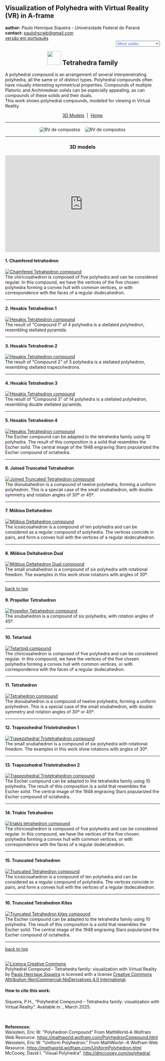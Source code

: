 <link rel="stylesheet" href="../scripts/style.css">
<meta charset="utf-8">
<link rel="icon" type="image/png" href="vr/salas/imagens/icone.png">
<h2>Visualization of Polyhedra with Virtual Reality (VR) in A-frame</h2>
 <b>author:</b> Paulo Henrique Siqueira - Universidade Federal do Paraná
 <br><b>contact:</b> <a href="#">paulohscwb@gmail.com</a>
 <br><a href="https://paulohscwb.github.io/polycompound/compounds1/pt-br/">versão em português</a>
 <form style="margin: 0 auto; float:right; text-align:right; width:100%; margin-bottom:15px;">
	<select id="url" onchange="urlHandler(this.value)" style="color:royalblue;">
		<option disabled selected value>More solids:</option>
		<option disabled value="../compounds1/">Tetrahedra family</option>
		<option value="../compounds2/">Cube family</option>
		<option value="../tetrahedra/">Tetrahedra packings</option>
		<!--<option value="../compounds3/">Octahedra family</option>
		<option value="../compounds4/">Dodecahedra and icosahedra family 1</option>
		<option value="../compounds5/">Dodecahedra and icosahedra family 2</option>
		<option value="../compounds6/">Compounds of dual polyhedra</option>
		<option value="../compounds7/">Compounds of two polyhedra</option>-->
	</select>
</form>
<script>
function urlHandler(value) {                               
    window.location.assign(`${value}`);
}
</script>

<p id="p1"></p>
  <h2 align="center"><img src="vr/salas/imagens/icone.png" style="margin-bottom:-10px" width="45"> Tetrahedra family</h2>
A polyhedral compound is an arrangement of several interpenetrating polyhedra, all the same or of distinct types. Polyhedral compounds often have visually interesting symmetrical properties. Compounds of multiple Platonic and Archimedean solids can be especially appealing, as can compounds of these solids and their duals.
<br>This work shows polyhedral compounds, modeled for viewing in Virtual Reality.
<p align="center"><a href="#m3d">3D Models</a><span>&nbsp;&nbsp;|&nbsp;&nbsp;</span><a href="../">Home</a></p>
<hr>
 <p align="center"><img src="vr/salas/videos/compounds1.gif" style="max-width: 45%; border-radius:5px; margin-right:15px" loading="lazy" alt="RV de compostos"/><img src="vr/salas/videos/compounds2.gif" style="max-width: 45%; border-radius:5px;" loading="lazy" alt="RV de compostos"/></p>
<hr>
<h3 id="m3d" align="center">3D models</h3>
<iframe width="560" height="315" style="max-width:100%" src="https://www.youtube.com/embed/videoseries?list=PLy0I_lGW8HxXSZ0YVJejbOVBsCkdJDlhl" title="YouTube video player" frameborder="0" allow="accelerometer; autoplay; clipboard-write; encrypted-media; gyroscope; picture-in-picture; web-share" allowfullscreen></iframe>
<h4>1. Chamfered tetrahedron</h4>
<a href="vr/ChamferedTetrahedron.htm" target="_blank" title="3D model" class="fotoA"><img src="ar/1A.png" class="foto" alt="Chamfered Tetrahedron compound"></a>
 <br>The chiricosahedron is composed of five polyhedra and can be considered regular. In this compound, we have the vertices of the five chosen polyhedra forming a convex hull with common vertices, or with correspondence with the faces of a regular dodecahedron.
 <br>
<hr>
<h4>2. Hexakis Tetrahedron 1</h4>
<a href="vr/HexakisTetrahedron1.htm" target="_blank" title="3D model" class="fotoA"><img src="ar/2A.png" class="foto" alt="Hexakis Tetrahedron compound"></a>
 <br>The result of "Compound 1" of 4 polyhedra is a stellated polyhedron, resembling stellated pyramids.
 <br>
<hr>
<h4>3. Hexakis Tetrahedron 2</h4>
<a href="vr/HexakisTetrahedron2.htm" target="_blank" title="3D model" class="fotoA"><img src="ar/3A.png" class="foto" alt="Hexakis Tetrahedron compound"></a>
 <br>The result of "Compound 2" of 3 polyhedra is a stellated polyhedron, resembling stellated trapezohedrons.
 <br>
<hr>
<h4>4. Hexakis Tetrahedron 3</h4>
<a href="vr/HexakisTetrahedron3.htm" target="_blank" title="3D model" class="fotoA"><img src="ar/4A.png" class="foto" alt="Hexakis Tetrahedron compound"></a>
 <br>The result of "Compound 3" of 14 polyhedra is a stellated polyhedron, resembling double stellated pyramids.
 <br>
<hr>
<h4>5. Hexakis Tetrahedron 4</h4>
<a href="vr/HexakisTetrahedron4.htm" target="_blank" title="3D model" class="fotoA"><img src="ar/5A.png" class="foto" alt="Hexakis Tetrahedron compound"></a>
 <br>The Escher compound can be adapted to the tetrahedra family using 10 polyhedra. The result of this composition is a solid that resembles the Escher solid. The central image of the 1948 engraving Stars popularized the Escher compound of octahedra.
 <br>
<hr>
<h4>6. Joined Truncated Tetrahedron</h4>
<a href="vr/JoinedTruncatedTetrahedron.htm" target="_blank" title="3D model" class="fotoA"><img src="ar/6A.png" class="foto" alt="Joined Truncated Tetrahedron compound"></a>
 <br>The disnubahedron is a compound of twelve polyhedra, forming a uniform polyhedron. This is a special case of the small snubahedron, with double symmetry and rotation angles of 30&ordm; or 45&ordm;.
 <br>
<hr>
<h4>7. Möbius Deltahedron</h4>
<a href="vr/MobiusDeltahedron.htm" target="_blank" title="3D model" class="fotoA"><img src="ar/7A.png" class="foto" alt="Möbius Deltahedron compound"></a>
 <br>The icosicosahedron is a compound of ten polyhedra and can be considered as a regular compound of polyhedra. The vertices coincide in pairs, and form a convex hull with the vertices of a regular dodecahedron.
 <br>
<hr>
<h4>8. Möbius Deltahedron Dual</h4>
<a href="vr/MobiusDeltahedronDual.htm" target="_blank" title="3D model" class="fotoA"><img src="ar/8A.png" class="foto" alt="Möbius Deltahedron Dual compound"></a>
 <br>The small snubahedron is a compound of six polyhedra with rotational freedom. The examples in this work show rotations with angles of 30&ordm;.
 <br>
<hr>
<p class="topop"><a href="#p1" class="topo">back to top</a></p>
<h4>9. Propellor Tetrahedron</h4>
<a href="vr/PropellorTetrahedron.htm" target="_blank" title="3D model" class="fotoA"><img src="ar/9A.png" class="foto" alt="Propellor Tetrahedron compound"></a>
 <br>The snubahedron is a compound of six polyhedra, with rotation angles of 45&ordm;.
 <br>
<hr>
<h4>10. Tetartoid</h4>
<a href="vr/Tetartoid.htm" target="_blank" title="3D model" class="fotoA"><img src="ar/10A.png" class="foto" alt="Tetartoid compound"></a>
 <br>The chiricosahedron is composed of five polyhedra and can be considered regular. In this compound, we have the vertices of the five chosen polyhedra forming a convex hull with common vertices, or with correspondence with the faces of a regular dodecahedron.
 <br>
<hr>
<h4>11. Tetrahedron</h4>
<a href="vr/Tetrahedron.htm" target="_blank" title="3D model" class="fotoA"><img src="ar/11A.png" class="foto" alt="Tetrahedron compound"></a>
 <br>The disnubahedron is a compound of twelve polyhedra, forming a uniform polyhedron. This is a special case of the small snubahedron, with double symmetry and rotation angles of 30&ordm; or 45&ordm;.
 <br>
<hr>
<h4>12. Trapezohedral Tristetrahedron 1</h4>
<a href="vr/TrapezohedralTristetrahedron.htm" target="_blank" title="3D model" class="fotoA"><img src="ar/12A.png" class="foto" alt="Trapezohedral Tristetrahedron compound"></a>
 <br>The small snubahedron is a compound of six polyhedra with rotational freedom. The examples in this work show rotations with angles of 30&ordm;.
 <br>
<hr>
<h4>13. Trapezohedral Tristetrahedron 2</h4>
<a href="vr/TrapezohedralTristetrahedron2.htm" target="_blank" title="3D model" class="fotoA"><img src="ar/13A.png" class="foto" alt="Trapezohedral Tristetrahedron compound"></a>
 <br>The Escher compound can be adapted to the tetrahedra family using 10 polyhedra. The result of this composition is a solid that resembles the Escher solid. The central image of the 1948 engraving Stars popularized the Escher compound of octahedra.
 <br>
<hr>
<h4>14. Triakis Tetrahedron</h4>
<a href="vr/TriakisTetrahedron.htm" target="_blank" title="3D model" class="fotoA"><img src="ar/14A.png" class="foto" alt="triakis tetrahedron compound"></a>
 <br>The chiricosahedron is composed of five polyhedra and can be considered regular. In this compound, we have the vertices of the five chosen polyhedra forming a convex hull with common vertices, or with correspondence with the faces of a regular dodecahedron.
 <br>
<hr>
<h4>15. Truncated Tetrahedron</h4>
<a href="vr/TruncatedTetrahedron.htm" target="_blank" title="3D model" class="fotoA"><img src="ar/15A.png" class="foto" alt="Truncated Tetrahedron compound"></a>
 <br>The icosicosahedron is a compound of ten polyhedra and can be considered as a regular compound of polyhedra. The vertices coincide in pairs, and form a convex hull with the vertices of a regular dodecahedron.
 <br>
 <hr>
<h4>16. Truncated Tetrahedron Kites</h4>
<a href="vr/TruncatedTetrahedronKites.htm" target="_blank" title="3D model" class="fotoA"><img src="ar/16A.png" class="foto" alt="Truncated Tetrahedron kites compound"></a>
 <br>The Escher compound can be adapted to the tetrahedra family using 10 polyhedra. The result of this composition is a solid that resembles the Escher solid. The central image of the 1948 engraving Stars popularized the Escher compound of octahedra.
 <br>
<hr>
<p class="topop"><a href="#p1" class="topo">back to top</a></p>

<br><a rel="license" href="http://creativecommons.org/licenses/by-nc-nd/4.0/"><img alt="Licença Creative Commons" style="border-width:0" src="https://i.creativecommons.org/l/by-nc-nd/4.0/88x31.png" loading="lazy"/></a><br /><span xmlns:dct="http://purl.org/dc/terms/" property="dct:title">Polyhedral Compound - Tetrahedra family: visualization with Virtual Reality</span> by <a xmlns:cc="http://creativecommons.org/ns#" href="https://paulohscwb.github.io/polycompound/compounds1/" property="cc:attributionName" rel="cc:attributionURL">Paulo Henrique Siqueira</a> is licensed with a license <a rel="license" href="http://creativecommons.org/licenses/by-nc-nd/4.0/">Creative Commons Attribution-NonCommercial-NoDerivatives 4.0 International</a>.

<h4>How to cite this work:</h4> 
<p>Siqueira, P.H., "Polyhedral Compound - Tetrahedra family: visualization with Virtual Reality". Available in: <https://paulohscwb.github.io/polycompound/compounds1/>, March 2025.</p>
<!--<a target="_blank" href="https://doi.org/10.5281/zenodo.14502405"><img src="https://zenodo.org/badge/DOI/10.5281/zenodo.14502405.svg" alt="DOI"></a>-->
<br><br><b>References:</b>
<br>Weisstein, Eric W. "Polyhedron Compound" From MathWorld-A Wolfram Web Resource. <a href="https://mathworld.wolfram.com/ArchimedeanDual.html" target="_blank">https://mathworld.wolfram.com/PolyhedronCompound.html</a>
<br>Weisstein, Eric W. "Uniform Polyhedron." From MathWorld--A Wolfram Web Resource. <a href="https://mathworld.wolfram.com/UniformPolyhedron.html" target="_blank">https://mathworld.wolfram.com/UniformPolyhedron.html</a>
<br>McCooey, David I. "Visual Polyhedra". <a href="http://dmccooey.com/polyhedra/" target="_blank">http://dmccooey.com/polyhedra/</a>
